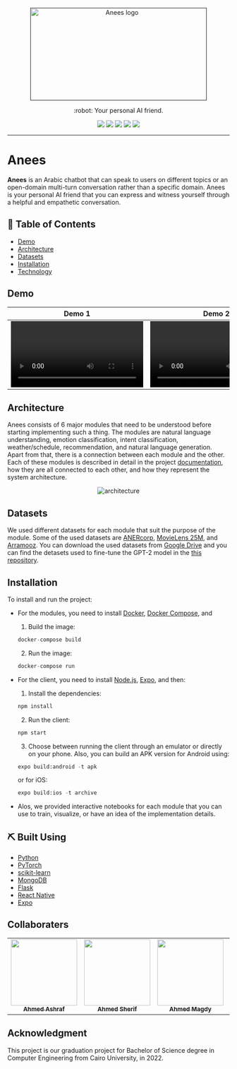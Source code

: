 <p align="center">
  <a href="" rel="noopener">
 <img width=400px height=210px src="https://user-images.githubusercontent.com/40968967/180668398-0b453d43-a08f-4b31-ba22-6dcb71a3cb12.svg" alt="Anees logo"></a>
</p>

<p align="center"> :robot: Your personal AI friend.
    <br> 
</p>

<p align="center">
  <a href="https://github.com/aashrafh/Anees/graphs/contributors" alt="Contributors">
        <img src="https://img.shields.io/github/contributors/aashrafh/Anees" /></a>
  
   <a href="https://github.com/aashrafh/Anees/issues" alt="Issues">
        <img src="https://img.shields.io/github/issues/aashrafh/Anees" /></a>
  
  <a href="https://github.com/aashrafh/Anees/network" alt="Forks">
        <img src="https://img.shields.io/github/forks/aashrafh/Anees" /></a>
        
  <a href="https://github.com/aashrafh/Anees/stargazers" alt="Stars">
        <img src="https://img.shields.io/github/stars/aashrafh/Anees" /></a>
        
  <a href="https://github.com/aashrafh/Anees/blob/master/LICENSE" alt="License">
        <img src="https://img.shields.io/github/license/aashrafh/Anees" /></a>
</p>


---

# Anees
**Anees** is an Arabic chatbot that can speak to users on different topics or an open-domain multi-turn conversation rather than a specific domain. Anees is your personal AI friend that you can express and witness yourself through a helpful and empathetic conversation.

## 📝 Table of Contents
- [Demo](#demo)
- [Architecture](#arch)
- [Datasets](#datasets)
- [Installation](#install)
- [Technology](#tech)

## Demo <a name = "demo"></a>
<div align="center">

Demo 1 | Demo 2
:-: | :-:
<video src='https://user-images.githubusercontent.com/40968967/180667178-64b55cac-6661-43ad-8fd7-c3f8bf614758.mp4'/> | <video src='https://user-images.githubusercontent.com/40968967/180666812-15ede875-c0a6-4357-94e1-09885eadee7a.mp4'/>

</div>

## Architecture <a name = "arch"></a>

Anees consists of 6 major modules that need to be understood before starting implementing such a thing. The modules are natural language understanding, emotion classification, intent classification, weather/schedule, recommendation, and natural language generation. Apart from that, there is a connection between each module and the other. Each of these modules is described in detail in the project [documentation](https://github.com/aashrafh/Anees/blob/rest/Anees%20Document.pdf), how they are all connected to each other, and how they represent the system architecture.

<div align="center">

![architecture](https://user-images.githubusercontent.com/40968967/180667782-8d183eb9-ca4d-4ff2-b774-8a6afa15f2b0.png)

</div>

## Datasets <a name = "datasets"></a>

We used different datasets for each module that suit the purpose of the module. Some of the used datasets are [ANERcorp](https://camel.abudhabi.nyu.edu/anercorp/), [MovieLens 25M](https://grouplens.org/datasets/movielens/25m/), and [Arramooz](https://github.com/linuxscout/arramooz). You can download the used datasets from [Google Drive](https://drive.google.com/file/d/1tl2nmpfp6-V4WQmEhQSyrxGFGDm5wYbW/view?usp=sharing) and you can find the detasets used to fine-tune the GPT-2 model in the [this repository](https://github.com/aashrafh/anees-dataset).

## Installation <a name = "install"></a>

To install and run the project:

- For the modules, you need to install [Docker](https://docs.docker.com/engine/install/), [Docker Compose](https://docs.docker.com/compose/install/), and 
    1. Build the image:
    
    ```py 
    docker-compose build
    ```
    
    2. Run the image:
    
    ```py 
    docker-compose run
    ```
- For the client, you need to install [Node.js](https://nodejs.org/en/download/), [Expo](https://docs.expo.dev/get-started/installation/), and then:
    1. Install the dependencies:
    ```py
    npm install
    ```
    
    2. Run the client:
    ```py
    npm start
    ```
    
    3. Choose between running the client through an emulator or directly on your phone. Also, you can build an APK version for Android using:
    ```py
    expo build:android -t apk
    ```
    or for iOS:
    ```py
    expo build:ios -t archive
    ```
 - Alos, we provided interactive notebooks for each module that you can use to train, visualize, or have an idea of the implementation details.
 
 
 ## ⛏️ Built Using <a name = "tech"></a>
- [Python](https://www.python.org/)
- [PyTorch](https://pytorch.org/)
- [scikit-learn](https://scikit-learn.org/stable/)
- [MongoDB](https://www.mongodb.com/)
- [Flask](https://flask.palletsprojects.com/en/2.1.x/)
- [React Native](https://reactnative.dev/)
- [Expo](https://expo.dev/)

## Collaboraters

<table>
  <tr>
    <td align="center"><a href="https://github.com/aashrafh"><img src="https://avatars.githubusercontent.com/u/40968967?v=4" width="150px;" alt=""/><br /><sub><b>Ahmed Ashraf</b></sub></a><br /></td>
     <td align="center"><a href="https://github.com/ahmedsherif304"><img src="https://avatars.githubusercontent.com/u/40776441?v=4" width="150px;" alt=""/><br /><sub><b>Ahmed Sherif</b></sub></a><br /></td>
     <td align="center"><a href="https://github.com/AhmedMGZ7"><img src="https://avatars.githubusercontent.com/u/48853566?v=4" width="150px;" alt=""/><br /><sub><b>Ahmed Magdy</b></sub></a><br /></td>
     <td align="center"><a href="https://github.com/Abdelrhmanfdl"><img src="https://avatars.githubusercontent.com/u/44409979?v=4" width="150px;" alt=""/><br /><sub><b>Abdelrhman Fdl</b></sub></a><br /></td>
  </tr>
 </table
  >
  
## Acknowledgment

This project is our graduation project for Bachelor of Science degree in Computer Engineering from Cairo University, in 2022.
